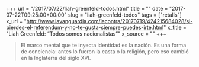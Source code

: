 +++
url = "/2017/07/22/liah-greenfeld-todos.html"
title = ""
date = "2017-07-22T09:25:00+00:00"
slug = "liah-greenfeld-todos"
tags = ["retalls"]
x_url = "http://www.lavanguardia.com/lacontra/20170719/424215684028/si-pierdes-el-referendum-y-no-te-gusta-siempre-puedes-irte.html"
x_title = "Liah Greenfeld: “Todos somos nacionalistas”"
x_source = ""
+++


> El marco mental que te inyecta identidad es la nación. Es una forma de conciencia: antes lo fueron la casta o la religión, pero eso cambió en la Inglaterra del siglo XVI.
